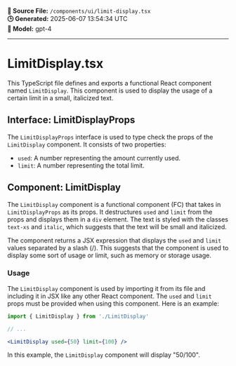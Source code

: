 **📄 Source File:** `/components/ui/limit-display.tsx`  
**🕒 Generated:** 2025-06-07 13:54:34 UTC  
**🤖 Model:** gpt-4

---

# LimitDisplay.tsx

This TypeScript file defines and exports a functional React component named `LimitDisplay`. This component is used to display the usage of a certain limit in a small, italicized text.

## Interface: LimitDisplayProps

The `LimitDisplayProps` interface is used to type check the props of the `LimitDisplay` component. It consists of two properties:

- `used`: A number representing the amount currently used.
- `limit`: A number representing the total limit.

## Component: LimitDisplay

The `LimitDisplay` component is a functional component (FC) that takes in `LimitDisplayProps` as its props. It destructures `used` and `limit` from the props and displays them in a `div` element. The text is styled with the classes `text-xs` and `italic`, which suggests that the text will be small and italicized.

The component returns a JSX expression that displays the `used` and `limit` values separated by a slash (/). This suggests that the component is used to display some sort of usage or limit, such as memory or storage usage.

### Usage

The `LimitDisplay` component is used by importing it from its file and including it in JSX like any other React component. The `used` and `limit` props must be provided when using this component. Here is an example:

```jsx
import { LimitDisplay } from './LimitDisplay'

// ...

<LimitDisplay used={50} limit={100} />
```

In this example, the `LimitDisplay` component will display "50/100".